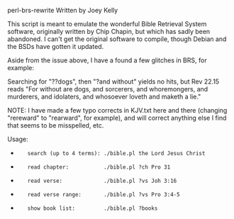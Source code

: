 perl-brs-rewrite
Written by Joey Kelly

This script is meant to emulate the wonderful Bible Retrieval System software,
originally written by Chip Chapin, but which has sadly been abandoned.
I can't get the original software to compile, though Debian and the BSDs
have gotten it updated.

Aside from the issue above, I have a found a few glitches in BRS, for example:

Searching for "??dogs", then "?and without" yields no hits, but Rev 22.15
reads "For without are dogs, and sorcerers, and whoremongers, and murderers,
and idolaters, and whosoever loveth and maketh a lie."

NOTE: I have made a few typo corrects in KJV.txt here and there
(changing "rereward" to "rearward", for example), and will correct anything
else I find that seems to be misspelled, etc.

Usage:
*        search (up to 4 terms): ./bible.pl the Lord Jesus Christ
*        read chapter:           ./bible.pl ?ch Pro 31
*        read verse:             ./bible.pl ?vs Joh 3:16
*        read verse range:       ./bible.pl ?vs Pro 3:4-5
*        show book list:         ./bible.pl ?books
